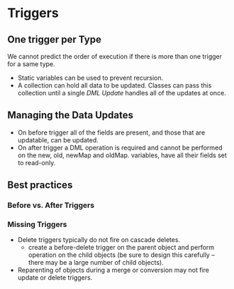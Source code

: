 # Triggers

## One trigger per Type

We cannot predict the order of execution if there is more than one trigger for a same type.

- Static variables can be used to prevent recursion.
- A collection can hold all data to be updated. Classes can pass this collection until a single *DML Update* handles all of the updates at once.


## Managing the Data Updates

- On before trigger all of the fields are present, and those that are updatable, can be updated.
- On after trigger a DML operation is required and cannot be performed on the new, old, newMap and oldMap. variables, have all their fields set to read-only.



## Best practices

### Before vs. After Triggers


### Missing Triggers
- Delete triggers typically do not fire on cascade deletes.
  - create a before-delete trigger on the parent object and perform operation on the child objects (be sure to design this carefully – there may be a large number of child objects).
- Reparenting of objects during a merge or conversion may not fire update or delete triggers.
